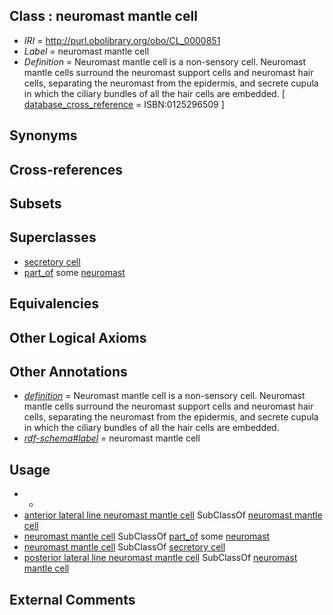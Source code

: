 
## Class : neuromast mantle cell

 * *IRI* = http://purl.obolibrary.org/obo/CL_0000851
 * *Label* = neuromast mantle cell
 * *Definition* = Neuromast mantle cell is a non-sensory cell. Neuromast mantle cells surround the neuromast support cells and neuromast hair cells, separating the neuromast from the epidermis, and secrete cupula in which the ciliary bundles of all the hair cells are embedded. [ [database_cross_reference](../../ef/oboInOwl#hasDbXref.md) = ISBN:0125296509 ]

## Synonyms


## Cross-references


## Subsets


## Superclasses

 * [secretory cell](../../CL/51/CL_0000151.md)
 * [part_of](../../BFO/50/BFO_0000050.md) some [neuromast](../../UBERON/04/UBERON_0008904.md)

## Equivalencies


## Other Logical Axioms


## Other Annotations

 * *[definition](../../IAO/15/IAO_0000115.md)* = Neuromast mantle cell is a non-sensory cell. Neuromast mantle cells surround the neuromast support cells and neuromast hair cells, separating the neuromast from the epidermis, and secrete cupula in which the ciliary bundles of all the hair cells are embedded.
 * *[rdf-schema#label](../../el/rdf-schema#label.md)* = neuromast mantle cell

## Usage

 * -
 * [anterior lateral line neuromast mantle cell](../../CL/35/CL_2000035.md) SubClassOf [neuromast mantle cell](../../CL/51/CL_0000851.md)
 * [neuromast mantle cell](../../CL/51/CL_0000851.md) SubClassOf [part_of](../../BFO/50/BFO_0000050.md) some [neuromast](../../UBERON/04/UBERON_0008904.md)
 * [neuromast mantle cell](../../CL/51/CL_0000851.md) SubClassOf [secretory cell](../../CL/51/CL_0000151.md)
 * [posterior lateral line neuromast mantle cell](../../CL/38/CL_2000038.md) SubClassOf [neuromast mantle cell](../../CL/51/CL_0000851.md)

## External Comments

